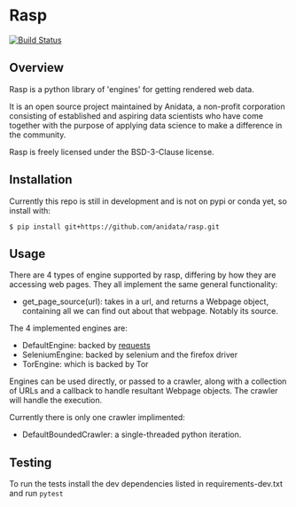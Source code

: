 Rasp
====

[![Build Status](https://travis-ci.org/anidata/rasp.svg?branch=master)](https://travis-ci.org/anidata/rasp)

Overview
--------

Rasp is a python library of 'engines' for getting rendered web data.
 
It is an open source project maintained by Anidata, a non-profit 
corporation consisting of established and aspiring data scientists who 
have come together with the purpose of applying data science to make a 
difference in the community.

Rasp is freely licensed under the BSD-3-Clause license.

Installation
------------

Currently this repo is still in development and is not on pypi or conda
yet, so install with:

    $ pip install git+https://github.com/anidata/rasp.git

Usage
-----

There are 4 types of engine supported by rasp, differing by how they are
accessing web pages. They all implement the same general functionality:
 
 * get_page_source(url): takes in a url, and returns a Webpage object, 
 containing all we can find out about that webpage.  Notably its source.
 
The 4 implemented engines are:

 * DefaultEngine: backed by [requests](http://docs.python-requests.org/en/master/)
 * SeleniumEngine: backed by selenium and the firefox driver
 * TorEngine: which is backed by Tor
 
Engines can be used directly, or passed to a crawler, along with a collection
of URLs and a callback to handle resultant Webpage objects. The crawler
will handle the execution.

Currently there is only one crawler implimented:

 * DefaultBoundedCrawler: a single-threaded python iteration.

Testing
-------
To run the tests install the dev dependencies listed in requirements-dev.txt
and run `pytest`
